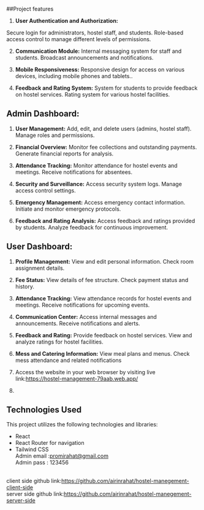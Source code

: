 ##Project features

1. **User Authentication and Authorization:**

Secure login for administrators, hostel staff, and students.
Role-based access control to manage different levels of permissions.

2. **Communication Module:** Internal messaging system for staff and students.
   Broadcast announcements and notifications.

3. **Mobile Responsiveness:** Responsive design for access on various devices, including mobile phones and tablets..

4. **Feedback and Rating System:** System for students to provide feedback on hostel services.
   Rating system for various hostel facilities.

## Admin Dashboard:

1. **User Management:** Add, edit, and delete users (admins, hostel staff).
   Manage roles and permissions.

2. **Financial Overview:** Monitor fee collections and outstanding payments.
   Generate financial reports for analysis.

3. **Attendance Tracking:** Monitor attendance for hostel events and meetings.
   Receive notifications for absentees.

4. **Security and Surveillance:** Access security system logs.
   Manage access control settings.

5. **Emergency Management:** Access emergency contact information.
   Initiate and monitor emergency protocols.

6. **Feedback and Rating Analysis:** Access feedback and ratings provided by students.
   Analyze feedback for continuous improvement.

## User Dashboard:

1. **Profile Management:** View and edit personal information.
   Check room assignment details.

1. **Fee Status:** View details of fee structure.
   Check payment status and history.

1. **Attendance Tracking:** View attendance records for hostel events and meetings.
   Receive notifications for upcoming events.

1. **Communication Center:** Access internal messages and announcements.
   Receive notifications and alerts.

1. **Feedback and Rating:** Provide feedback on hostel services.
   View and analyze ratings for hostel facilities.

1. **Mess and Catering Information:** View meal plans and menus.
   Check mess attendance and related notifications

1. Access the website in your web browser by visiting
   live link:https://hostel-management-79aab.web.app/
1.

## Technologies Used

This project utilizes the following technologies and libraries:

- React
- React Router for navigation
- Tailwind CSS
  <br>
  Admin email :promirahat@gmail.com<br>
  Admin pass : 123456<br>
  <br>


client side github link:https://github.com/airinrahat/hostel-manegement-client-side<br>
server side github link:https://github.com/airinrahat/hostel-manegement-server-side

